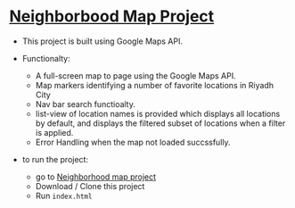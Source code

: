 # [Neighborbood Map Project](https://github.com/HananAlharbi/Neighborhood-Map)


* This project is built using Google Maps API.

* Functionalty:  
  * A full-screen map to page using the Google Maps API.
  * Map markers identifying a number of favorite locations in Riyadh City
  * Nav bar search functioalty.
  * list-view of location names is provided which displays all locations by default, and displays the filtered subset of locations when a filter is applied.
  * Error Handling when the map not loaded succssfully. 
  
* to run the project:
  - go to [Neighborhood map project](https://github.com/HananAlharbi/Neighborhood-Map)
  - Download / Clone this project
  - Run `index.html`




  
       
